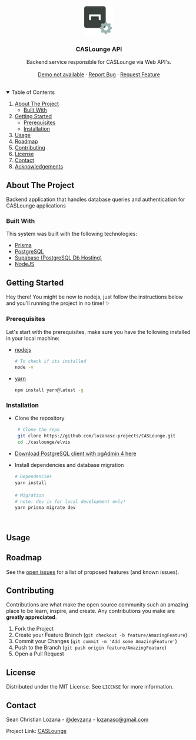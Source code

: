 <!-- PROJECT LOGO -->
<br />
<p align="center">
  <a href="https://github.com/lozanasc-projects/CASLounge">
    <img src="./logo-api.png" alt="Logo" height="80">
  </a>

  <h3 align="center">CASLounge API</h3>

  <p align="center">
    Backend service responsible for CASLounge via Web API's.
    <br />
    <br />
    <a href="">Demo not available</a>
    ·
    <a href="https://github.com/lozanasc-projects/CASLounge/issues">Report Bug</a>
    ·
    <a href="https://github.com/lozanasc-projects/CASLounge/issues">Request Feature</a>
  </p>
</p>
<br/>

<!-- TABLE OF CONTENTS -->
<details open="open">
  <summary>Table of Contents</summary>
  <ol>
    <li>
      <a href="#about-the-project">About The Project</a>
      <ul>
        <li><a href="#built-with">Built With</a></li>
      </ul>
    </li>
    <li>
      <a href="#getting-started">Getting Started</a>
      <ul>
        <li><a href="#prerequisites">Prerequisites</a></li>
        <li><a href="#installation">Installation</a></li>
      </ul>
    </li>
    <li><a href="#usage">Usage</a></li>
    <li><a href="#roadmap">Roadmap</a></li>
    <li><a href="#contributing">Contributing</a></li>
    <li><a href="#license">License</a></li>
    <li><a href="#contact">Contact</a></li>
    <li><a href="#acknowledgements">Acknowledgements</a></li>
  </ol>
</details>

<!-- ABOUT THE PROJECT -->
## About The Project

Backend application that handles database queries and authentication for CASLounge applications

### Built With

This system was built with the following technologies:  

* [Prisma](https://www.prisma.io/)
* [PostgreSQL](https://www.postgresql.org/)
* [Supabase (PostgreSQL Db Hosting)](https://supabase.com/docs/)
* [NodeJS](https://nodejs.dev/)  

<!-- GETTING STARTED -->
## Getting Started

Hey there! You might be new to nodejs, just follow the instructions below and you'll running the project in no time! ✨

### Prerequisites

Let's start with the prerequisites, make sure you have the following installed in your local machine:  

* [nodejs](https://nodejs.org/en/)

  ```sh
  # To check if its installed
  node -v
  ```  

* [yarn](https://nodejs.org/en/)

  ```sh
  npm install yarn@latest -g
  ```  

### Installation  

* Clone the repository

  ```sh
   # Clone the repo
   git clone https://github.com/lozanasc-projects/CASLounge.git
   cd ./caslounge/elvis
   ```  

* [Download PostgreSQL client with pgAdmin 4 here](https://www.postgresql.org/download/)  

* Install dependencies and database migration

  ```sh
  # Dependencies
  yarn install

  # Migration
  # note: dev is for local development only!
  yarn prisma migrate dev
  ```


<br/>

<!-- USAGE EXAMPLES -->
## Usage

<!-- ROADMAP -->
## Roadmap

See the [open issues](https://github.com/lozanasc-projects/CASLounge/issues) for a list of proposed features (and known issues).

<!-- CONTRIBUTING -->
## Contributing

Contributions are what make the open source community such an amazing place to be learn, inspire, and create. Any contributions you make are **greatly appreciated**.

1. Fork the Project
2. Create your Feature Branch (`git checkout -b feature/AmazingFeature`)
3. Commit your Changes (`git commit -m 'Add some AmazingFeature'`)
4. Push to the Branch (`git push origin feature/AmazingFeature`)
5. Open a Pull Request

<!-- LICENSE -->
## License

Distributed under the MIT License. See `LICENSE` for more information.

<!-- CONTACT -->
## Contact

Sean Christian Lozana - [@devzana](https://twitter.com/devzana) - lozanasc@gmail.com

Project Link: [CASLounge](https://github.com/lozanasc-projects/CASLounge)
